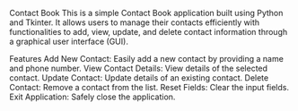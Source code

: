 Contact Book
This is a simple Contact Book application built using Python and Tkinter. It allows users to manage their contacts efficiently with functionalities to add, view, update, and delete contact information through a graphical user interface (GUI).

Features
Add New Contact: Easily add a new contact by providing a name and phone number.
View Contact Details: View details of the selected contact.
Update Contact: Update details of an existing contact.
Delete Contact: Remove a contact from the list.
Reset Fields: Clear the input fields.
Exit Application: Safely close the application.
